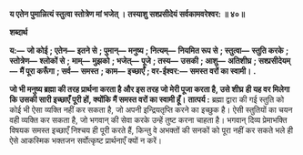 **य एतेन पुमान्नित्यं स्तुत्वा स्तोत्रेण मां भजेत् ।** **तस्याशु सश्प्रसीदेयं सर्वकामवरेश्वर: ॥ ४०॥** 

**शब्दार्थ** 

**य:—** **जो कोई** **; एतेन—** **इतने से** **; पुमान्—** **मनुष्य** **; नित्यम्—** **नियमित रूप से** **; स्तुत्वा—** **स्तुति करके** **; स्तोत्रेण—** **श्लोकों से** **;** **माम्—** **मुझको** **; भजेत्—** **पूजे** **; तस्य—** **उसकी** **; आशु—** **अतिशीघ्र** **; सश्प्रसीदेयम्—** **मैं पूरा करूँगा** **; सर्व—** **समस्त** **; काम—** **इच्छाएँ** **; वर-ईश्वर:—** **समस्त वरों का स्वामी।** **.** 

**जो भी मनुष्य ब्रह्मा की तरह प्रार्थना करता है और इस तरह जो मेरी पूजा करता है, उसे शीघ्र** **ही यह वर मिलेगा कि उसकी सारी इच्छाएँ पूरी हों, क्योंकि मैं समस्त वरों का स्वामी हूँ।** **तात्पर्य :** ब्रह्मा द्वारा की गई स्तुति को कोई भी ऐसा व्यक्ति नहीं कर सकता है, जो अपनी इन्द्रियतृप्ति करने का इच्छुक है। ऐसी स्तुतियों का चयन वही व्यक्ति कर सकता है, जो भगवान् की सेवा करके उन्हें तुष्ट करना चाहता है। भगवान् दिव्य प्रेमाभक्ति विषयक समस्त इच्छाएँ निश्चय ही पूरी करते हैं, किन्तु वे अभक्तों की सनकों को पूरा नहीं कर सकते भले ही ऐसे आकस्मिक भक्तजन सर्वोत्कृष्ट प्रार्थनाएँ क्यों न करें।  